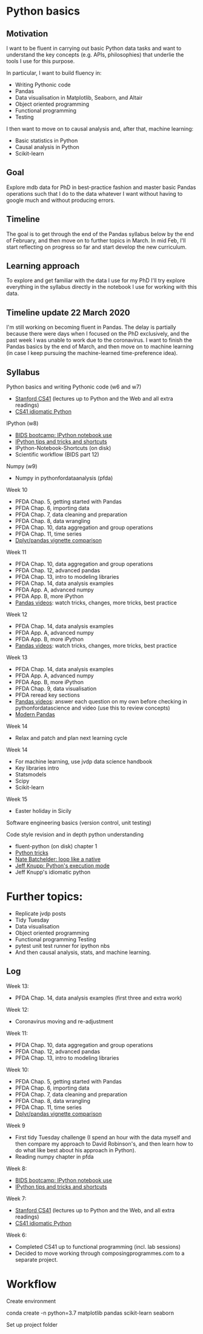 # Python basics

## Motivation

I want to be fluent in carrying out basic Python data tasks and want to understand the key concepts (e.g. APIs, philosophies) that underlie the tools I
use for this purpose.

In particular, I want to build fluency in:

- Writing Pythonic code
- Pandas
- Data visualisation in Matplotlib, Seaborn, and Altair
- Object oriented programming
- Functional programming
- Testing

I then want to move on to causal analysis and, after that, machine learning:

- Basic statistics in Python
- Causal analysis in Python
- Scikit-learn


## Goal

Explore mdb data for PhD in best-practice fashion and master basic Pandas operations such that I do to the data whatever I want without having to google much and without producing errors.


## Timeline

The goal is to get through the end of the Pandas syllabus below by the end of February, and then move on to further topics in March. In mid Feb, I'll start reflecting on progress so far and start develop the new curriculum.


## Learning approach

To explore and get familiar with the data I use for my PhD I'll try explore everything in the syllabus directly in the notebook I use for working with this data.


## Timeline update 22 March 2020

I'm still working on becoming fluent in Pandas. The delay is partially because there were days when I focused on the PhD
exclusively, and the past week I was unable to work due to the coronavirus. I want to finish the Pandas basics by the end of March, and then move on to machine learning (in case I keep pursuing the machine-learned time-preference idea).


## Syllabus

Python basics and writing Pythonic code (w6 and w7)
- [Stanford CS41](https://stanfordpython.com) (lectures up to Python and the Web and all extra readings)
- [CS41 idiomatic Python](https://drive.google.com/file/d/0B-eHIhYpHrGDNGZCYUN6SVB1OGc/view)

IPython (w8)
- [BIDS bootcamp: IPython notebook use](https://www.youtube.com/watch?v=HrylK8I1ALs&index=3&list=PLKW2Azk23ZtSeBcvJi0JnL7PapedOvwz9)
- [IPython tips and tricks and shortcuts](https://www.dataquest.io/blog/jupyter-notebook-tips-tricks-shortcuts/)
- IPython-Notebook-Shortcuts (on disk)
- Scientific workflow (BIDS part 12)

Numpy (w9)
- Numpy in pythonfordataanalysis (pfda)

Week 10
- PFDA Chap. 5, getting started with Pandas
- PFDA Chap. 6, importing data
- PFDA Chap. 7, data cleaning and preparation
- PFDA Chap. 8, data wrangling
- PFDA Chap. 10, data aggregation and group operations
- PFDA Chap. 11, time series
- [Dplyr/pandas vignette comparison](https://nbviewer.jupyter.org/gist/TomAugspurger/6e052140eaa5fdb6e8c0)

Week 11
- PFDA Chap. 10, data aggregation and group operations
- PFDA Chap. 12, advanced pandas
- PFDA Chap. 13, intro to modeling libraries
- PFDA Chap. 14, data analysis examples
- PFDA App. A, advanced numpy
- PFDA App. B, more iPython
- [Pandas videos](https://github.com/justmarkham/pandas-videos): watch tricks, changes, more tricks, best practice

Week 12
- PFDA Chap. 14, data analysis examples
- PFDA App. A, advanced numpy
- PFDA App. B, more iPython
- [Pandas videos](https://github.com/justmarkham/pandas-videos): watch tricks, changes, more tricks, best practice

Week 13
- PFDA Chap. 14, data analysis examples
- PFDA App. A, advanced numpy
- PFDA App. B, more iPython
- PFDA Chap. 9, data visualisation
- PFDA reread key sections
- [Pandas videos](https://github.com/justmarkham/pandas-videos): answer each question on my own before checking in pythonfordatascience and video (use this to review concepts)
- [Modern Pandas](https://tomaugspurger.github.io/modern-1-intro)

Week 14
- Relax and patch and plan next learning cycle


Week 14
- For machine learning, use jvdp data science handbook
- Key libraries intro
- Statsmodels
- Scipy
- Scikit-learn

Week 15
- Easter holiday in Sicily




Software engineering basics (version control, unit testing)

Code style revision and in depth python understanding
- fluent-python (on disk) chapter 1
- [Python tricks](https://github.com/sahands/python-by-example/blob/master/python-by-example.rst)
- [Nate Batchelder: loop like a native](https://www.youtube.com/watch?time_continue=14&v=EnSu9hHGq5o)
- [Jeff Knupp: Python's execution mode](https://www.jeffknupp.com/blog/2013/02/14/drastically-improve-your-python-understanding-pythons-execution-model/)
- Jeff Knupp's idiomatic python

# Further topics:
- Replicate jvdp posts
- Tidy Tuesday
- Data visualisation
- Object oriented programming
- Functional programming
Testing
- pytest unit test runner for ipython nbs
- And then causal analysis, stats, and machine learning.


## Log

Week 13:
- PFDA Chap. 14, data analysis examples (first three and extra work)

Week 12:
- Coronavirus moving and re-adjustment

Week 11:
- PFDA Chap. 10, data aggregation and group operations
- PFDA Chap. 12, advanced pandas
- PFDA Chap. 13, intro to modeling libraries

Week 10:
- PFDA Chap. 5, getting started with Pandas
- PFDA Chap. 6, importing data
- PFDA Chap. 7, data cleaning and preparation
- PFDA Chap. 8, data wrangling
- PFDA Chap. 11, time series
- [Dplyr/pandas vignette comparison](https://nbviewer.jupyter.org/gist/TomAugspurger/6e052140eaa5fdb6e8c0)

Week 9
- First tidy Tuesday challenge (I spend an hour with the data myself and then compare my approach to David Robinson's, and then learn how to do what like best about his approach in Python).
- Reading numpy chapter in pfda

Week 8:
- [BIDS bootcamp: IPython notebook use](https://www.youtube.com/watch?v=HrylK8I1ALs&index=3&list=PLKW2Azk23ZtSeBcvJi0JnL7PapedOvwz9)
- [IPython tips and tricks and shortcuts](https://www.dataquest.io/blog/jupyter-notebook-tips-tricks-shortcuts/)

Week 7:
- [Stanford CS41](https://stanfordpython.com) (lectures up to Python and the Web, and all extra readings)
- [CS41 idiomatic Python](https://drive.google.com/file/d/0B-eHIhYpHrGDNGZCYUN6SVB1OGc/view)

Week 6:
- Completed CS41 up to functional programming (incl. lab sessions)
- Decided to move working through composingprogrammes.com to a separate project.




# Workflow

Create environment

conda create -n python=3.7 matplotlib pandas scikit-learn seaborn


Set up project folder



